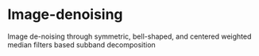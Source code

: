 # Image-denoising
Image de-noising through symmetric, bell-shaped, and centered weighted median filters based subband decomposition 
